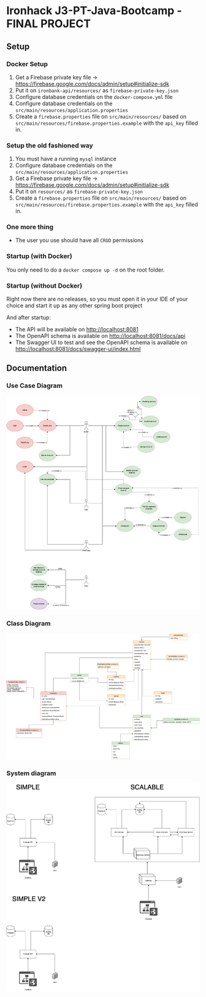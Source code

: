 # Ironhack J3-PT-Java-Bootcamp - FINAL PROJECT

## Setup

### Docker Setup

1. Get a Firebase private key file -> <https://firebase.google.com/docs/admin/setup#initialize-sdk>
2. Put it on `ironbank-api/resources/` as `firebase-private-key.json`
3. Configure database credentials on the `docker-compose.yml` file
4. Configure database credentials on the `src/main/resources/application.properties`
5. Create a `firebase.properties` file on `src/main/resources/` based on `src/main/resources/firebase.properties.example` with the `api_key` filled in.

### Setup the old fashioned way

1. You must have a running `mysql` instance
2. Configure database credentials on the `src/main/resources/application.properties`
3. Get a Firebase private key file -> <https://firebase.google.com/docs/admin/setup#initialize-sdk>
4. Put it on `resources/` as `firebase-private-key.json`
5. Create a `firebase.properties` file on `src/main/resources/` based on `src/main/resources/firebase.properties.example` with the `api_key` filled in.

### One more thing

- The user you use should have all `CRUD` permissions

### Startup (with Docker)

You only need to do a `docker compose up -d` on the root folder.

### Startup (without Docker)

Right now there are no releases, so you must open it in your IDE of your choice and start it up as any other spring boot project

And after startup:

- The API will be available on <http://localhost:8081>
- The OpenAPI schema is available on <http://localhost:8081/docs/api>
- The Swagger UI to test and see the OpenAPI schema is available on <http://localhost:8081/docs/swagger-ui/index.html>

## Documentation

### Use Case Diagram

![use cases](docs/ironbank-usecase.png "Use Case Diagram")

### Class Diagram

![classes](docs/ironbank-classes.png "Class Diagram")

### System diagram

![system](docs/ironbank-system-diagram.png "System Diagram")
